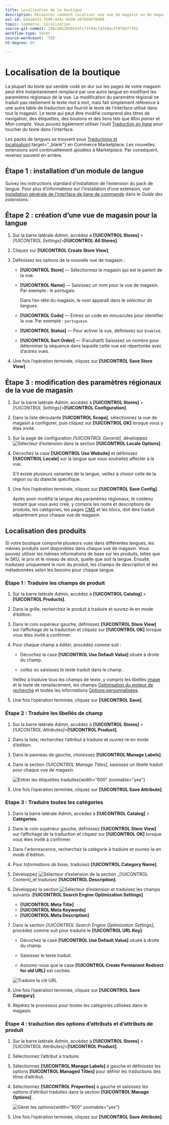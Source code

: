 ```yaml
---
title: Localisation de la boutique
description: Découvrez comment localiser une vue de magasin ou de magasin.
exl-id: 64e1b431-f599-444c-9d39-207bb95f0400
topic: Commerce, Localization
source-git-commit: 248c60b20d8554fc73f94cfd249ac3fd7b677f62
workflow-type: tm+mt
source-wordcount: '725'
ht-degree: 0%

---
```


# Localisation de la boutique

La plupart du texte qui semble codé en dur sur les pages de votre magasin peut être instantanément remplacé par une autre langue en modifiant les paramètres régionaux de la vue. La modification du paramètre régional ne traduit pas réellement le texte mot à mot, mais fait simplement référence à une autre table de traduction qui fournit le texte de l’interface utilisé dans tout le magasin. Le texte qui peut être modifié comprend des titres de navigation, des étiquettes, des boutons et des liens tels que _Mon panier_ et _Mon compte_. Vous pouvez également utiliser l’outil [Traduction en ligne](../configuration-reference/advanced/developer.md) pour toucher du texte dans l’interface.

Les packs de langues se trouvent sous [Traductions et localisation][1]{:target="_blank"} en Commerce Marketplace. Les nouvelles extensions sont continuellement ajoutées à Marketplace. Par conséquent, revenez souvent en arrière.

## Étape 1 : installation d’un module de langue

Suivez les instructions standard d’installation de l’extension du pack de langue. Pour plus d’informations sur l’installation d’une extension, voir [Installation générale de l’interface de ligne de commande][2] dans le _Guide des extensions_.

## Étape 2 : création d’une vue de magasin pour la langue

1. Sur la barre latérale _Admin_, accédez à **[!UICONTROL Stores]** > _[!UICONTROL Settings]_>**[!UICONTROL All Stores]**.

1. Cliquez sur **[!UICONTROL Create Store View]**.

1. Définissez les options de la nouvelle vue de magasin :

   - **[!UICONTROL Store]** — Sélectionnez le magasin qui est le parent de la vue.

   - **[!UICONTROL Name]** — Saisissez un nom pour la vue de magasin. Par exemple : le portugais.

     Dans l’en-tête du magasin, le nom apparaît dans le _sélecteur de langues_.

   - **[!UICONTROL Code]** — Entrez un code en minuscules pour identifier la vue. Par exemple : `portuguese`.

   - **[!UICONTROL Status]** — Pour activer la vue, définissez sur `Enabled`.

   - **[!UICONTROL Sort Order]** — (Facultatif) Saisissez un nombre pour déterminer la séquence dans laquelle cette vue est répertoriée avec d’autres vues.

1. Une fois l’opération terminée, cliquez sur **[!UICONTROL Save Store View]**.

## Étape 3 : modification des paramètres régionaux de la vue de magasin

1. Sur la barre latérale _Admin_, accédez à **[!UICONTROL Stores]** > _[!UICONTROL Settings]_>**[!UICONTROL Configuration]**.

1. Dans la liste déroulante **[!UICONTROL Scope]**, sélectionnez la vue de magasin à configurer, puis cliquez sur **[!UICONTROL OK]** lorsque vous y êtes invité.

1. Sur la page de configuration *[!UICONTROL General]*, développez ![Sélecteur d’extension](../assets/icon-display-expand.png) dans la section **[!UICONTROL Locale Options]** .

1. Décochez la case **[!UICONTROL Use Website]** et définissez **[!UICONTROL Locale]** sur la langue que vous souhaitez affecter à la vue.

   S’il existe plusieurs variantes de la langue, veillez à choisir celle de la région ou du dialecte spécifique.

1. Une fois l’opération terminée, cliquez sur **[!UICONTROL Save Config]**.

   Après avoir modifié la langue des paramètres régionaux, le contenu restant que vous avez créé, y compris les noms et descriptions de produits, les catégories, les pages [CMS](../content-design/page-translate.md) et les blocs, doit être traduit séparément pour chaque vue de magasin.

## Localisation des produits

Si votre boutique comporte plusieurs vues dans différentes langues, les mêmes produits sont disponibles dans chaque vue de magasin. Vous pouvez utiliser les mêmes informations de base sur les produits, telles que le SKU, le prix et le niveau de stock, quelle que soit la langue. Ensuite, traduisez uniquement le nom du produit, les champs de description et les métadonnées selon les besoins pour chaque langue.

### Étape 1 : Traduire les champs de produit

1. Sur la barre latérale _Admin_, accédez à **[!UICONTROL Catalog]** > **[!UICONTROL Products]**.

1. Dans la grille, recherchez le produit à traduire et ouvrez-le en mode d’édition.

1. Dans le coin supérieur gauche, définissez **[!UICONTROL Store View]** sur l’affichage de la traduction et cliquez sur **[!UICONTROL OK]** lorsque vous êtes invité à confirmer.

1. Pour chaque champ à éditer, procédez comme suit :

   - Décochez la case **[!UICONTROL Use Default Value]** située à droite du champ.

   - collez ou saisissez le texte traduit dans le champ .

   Veillez à traduire tous les champs de texte, y compris les libellés [image](../catalog/catalog-images-video.md) et le texte de remplacement, les champs [Optimisation du moteur de recherche](../catalog/product-search-engine-optimization.md) et toutes les informations [Options personnalisées](../catalog/settings-advanced-custom-options.md).

1. Une fois l’opération terminée, cliquez sur **[!UICONTROL Save]**.

### Étape 2 : Traduire les libellés de champ

1. Sur la barre latérale _Admin_, accédez à **[!UICONTROL Stores]** > _[!UICONTROL Attributes]_>**[!UICONTROL Product]**.

1. Dans la liste, recherchez l’attribut à traduire et ouvrez-le en mode d’édition.

1. Dans le panneau de gauche, choisissez **[!UICONTROL Manage Labels]**.

1. Dans la section _[!UICONTROL Manage Titles]_, saisissez un libellé traduit pour chaque vue de magasin.

   ![Entrer les étiquettes traduites](./assets/product-attribute-labels-translate.png){width="600" zoomable="yes"}

1. Une fois l’opération terminée, cliquez sur **[!UICONTROL Save Attribute]**.

### Etape 3 : Traduire toutes les catégories

1. Dans la barre latérale _Admin_, accédez à **[!UICONTROL Catalog]** > **Catégories**.

1. Dans le coin supérieur gauche, définissez **[!UICONTROL Store View]** sur l’affichage de la traduction et cliquez sur **[!UICONTROL OK]** lorsque vous êtes invité à confirmer.

1. Dans l&#39;arborescence, recherchez la catégorie à traduire et ouvrez-la en mode d&#39;édition.

1. Pour _Informations de base_, traduisez **[!UICONTROL Category Name]**.

1. Développez ![Sélecteur d’extension](../assets/icon-display-expand.png) de la section _[!UICONTROL Content]_et traduisez **[!UICONTROL Description]**.

1. Développez la section ![Sélecteur d’extension](../assets/icon-display-expand.png) et traduisez les champs suivants :**[!UICONTROL Search Engine Optimization Settings]**

   - **[!UICONTROL Meta Title]**
   - **[!UICONTROL Meta Keywords]**
   - **[!UICONTROL Meta Description]**

1. Dans la section _[!UICONTROL Search Engine Optimization Settings]_, procédez comme suit pour traduire le **[!UICONTROL URL Key]**:

   - Décochez la case **[!UICONTROL Use Default Value]** située à droite du champ.

   - Saisissez le texte traduit.

   - Assurez-vous que la case **[!UICONTROL Create Permanent Redirect for old URL]** est cochée.

   ![Traduire la clé URL](./assets/category-translate-url-key.png)

1. Une fois l’opération terminée, cliquez sur **[!UICONTROL Save Category]**.

1. Répétez le processus pour toutes les catégories utilisées dans le magasin.

### Étape 4 : traduction des options d’attributs et d’attributs de produit

1. Sur la barre latérale _Admin_, accédez à **[!UICONTROL Stores]** > _[!UICONTROL Attributes]_>**[!UICONTROL Product]**.

1. Sélectionnez l’attribut à traduire.

1. Sélectionnez **[!UICONTROL Manage Labels]** à gauche et définissez les options **[!UICONTROL Managed Titles]** pour définir les traductions des titres d’attribut.

1. Sélectionnez **[!UICONTROL Properties]** à gauche et saisissez les options d’attribut traduites dans la section **[!UICONTROL Manage Options]** .

   ![Gérer les options](./assets/manage-option-tab.png){width="600" zoomable="yes"}

1. Une fois l’opération terminée, cliquez sur **[!UICONTROL Save Attribute]**.


[1]: https://marketplace.magento.com/extensions/content-customizations/translations-localization.html
[2]: https://experienceleague.adobe.com/docs/commerce-operations/installation-guide/tutorials/extensions.html
